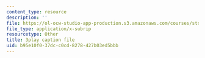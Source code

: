 ```yaml
---
content_type: resource
description: ''
file: https://ol-ocw-studio-app-production.s3.amazonaws.com/courses/sts-050-the-history-of-mit-spring-2011/b95e10f037dcc0cd8278427b03ed5bbb_drFOEAuLspU.srt
file_type: application/x-subrip
resourcetype: Other
title: 3play caption file
uid: b95e10f0-37dc-c0cd-8278-427b03ed5bbb
---
```

